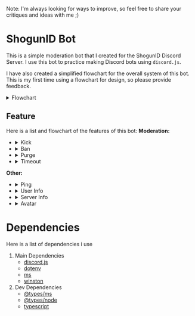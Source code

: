Note: I'm always looking for ways to improve, so feel free to share your critiques and ideas with me ;)

# ShogunID Bot

This is a simple moderation bot that I created for the ShogunID Discord Server. I use this bot to practice making Discord bots using `discord.js`.

I have also created a simplified flowchart for the overall system of this bot. This is my first time using a flowchart for design, so please provide feedback.

<details>
    <summary>Flowchart</summary>
    ![System Design](https://github.com/Nacxht/shogunId-bot/blob/main/flowcharts/shogun_id-system_design.png)
</details>


## Feature

Here is a list and flowchart of the features of this bot:
**Moderation:**
<ul>
    <li>
        <details>
            <summary>Kick</summary>
            <br />
            ![Flowchart](https://github.com/Nacxht/shogunId-bot/blob/main/flowcharts/shogun_id-bot_kick.png)
        </details>
    </li>
    <li>
        <details>
            <summary>Ban</summary>
            <br />
            ![Flowchart](https://github.com/Nacxht/shogunId-bot/blob/main/flowcharts/shogun_id-bot_ban.png)
        </details>
    </li>
    <li>
        <details>
            <summary>Purge</summary>
            <br />
            ![Flowchart](https://github.com/Nacxht/shogunId-bot/blob/main/flowcharts/shogun_id-bot_purge.png)
        </details>
    </li>
    <li>
        <details>
            <summary>Timeout</summary>
            <br />
            ![Flowchart](https://github.com/Nacxht/shogunId-bot/blob/main/flowcharts/shogun_id-bot_timeout.png)
        </details>
    </li>
</ul>

**Other:**
<ul>
    <li>
        <details>
            <summary>Ping</summary>
            <br />
            ![]()
        </details>
    </li>
    <li>
        <details>
            <summary>User Info</summary>
            <br />
            ![]()
        </details>
    </li>
    <li>
        <details>
            <summary>Server Info</summary>
            <br />
            ![]()
        </details>
    </li>
    <li>
        <details>
            <summary>Avatar</summary>
            <br />
            ![]()
        </details>
    </li>
</ul>

# Dependencies
Here is a list of dependencies i use
1. Main Dependencies
    - [discord.js](https://www.npmjs.com/package/discord.js)
    - [dotenv](https://www.npmjs.com/package/dotenv)
    - [ms](https://www.npmjs.com/package/ms)
    - [winston](https://www.npmjs.com/package/winston)
2. Dev Dependencies
    - [@types/ms](https://www.npmjs.com/package/@types/ms)
    - [@types/node](https://www.npmjs.com/package/@types/node)
    - [typescript](https://www.npmjs.com/package/typescript)

